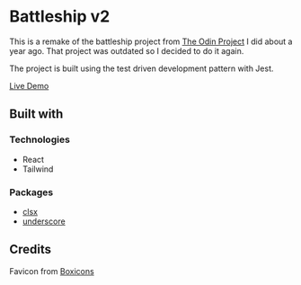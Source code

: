 # Battleship v2

This is a remake of the battleship project from [The Odin Project](https://www.theodinproject.com) I did about a year ago. That project was outdated so I decided to do it again.

The project is built using the test driven development pattern with Jest.

[Live Demo](https://battleship-8jns.onrender.com/)

## Built with

### Technologies

- React
- Tailwind

### Packages

- [clsx](https://www.npmjs.com/package/clsx)
- [underscore](https://www.npmjs.com/package/underscore)

## Credits

Favicon from [Boxicons](https://boxicons.com/)
